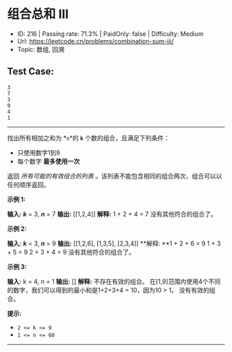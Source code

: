 # 组合总和 III

* ID: 216     | Passing rate: 71.3% | PaidOnly: false  | Difficulty: Medium
* Url: https://leetcode.cn/problems/combination-sum-iii/
* Topic: 数组, 回溯

## Test Case:

```
3
7
3
9
4
1
```

---

找出所有相加之和为 *`n`*的 **`k`** 个数的组合，且满足下列条件：

* 只使用数字1到9
* 每个数字 **最多使用一次**

返回 *所有可能的有效组合的列表*
。该列表不能包含相同的组合两次，组合可以以任何顺序返回。


**示例 1:**

**输入:** ***k*** = 3, ***n*** = 7
**输出:** [[1,2,4]]
**解释:**
1 + 2 + 4 = 7
没有其他符合的组合了。

**示例 2:**

**输入:** ***k*** = 3, ***n*** = 9
**输出:** [[1,2,6], [1,3,5], [2,3,4]]
**解释:
**1 + 2 + 6 = 9
1 + 3 + 5 = 9
2 + 3 + 4 = 9
没有其他符合的组合了。

**示例 3:**

**输入:** k = 4, n = 1
**输出:** []
**解释:** 不存在有效的组合。
在[1,9]范围内使用4个不同的数字，我们可以得到的最小和是1+2+3+4 = 10，因为10 > 1，
没有有效的组合。


**提示:**

* `2 <= k <= 9`
* `1 <= n <= 60`

---
